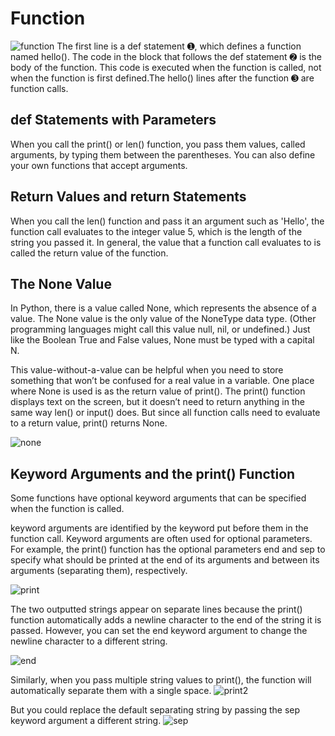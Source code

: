 # Function
![function]()
The first line is a def statement ➊, which defines a function named hello(). The code in the block that follows the def statement ➋ is the body of the function. This code is executed when the function is called, not when the function is first defined.The hello() lines after the function ➌ are function calls. 

## def Statements with Parameters
When you call the print() or len() function, you pass them values, called arguments, by typing them between the parentheses. You can also define your own functions that accept arguments. 

## Return Values and return Statements
When you call the len() function and pass it an argument such as 'Hello', the function call evaluates to the integer value 5, which is the length of the string you passed it. In general, the value that a function call evaluates to is called the return value of the function.

## The None Value
In Python, there is a value called None, which represents the absence of a value. The None value is the only value of the NoneType data type. (Other programming languages might call this value null, nil, or undefined.) Just like the Boolean True and False values, None must be typed with a capital N.

This value-without-a-value can be helpful when you need to store something that won’t be confused for a real value in a variable. One place where None is used is as the return value of print(). The print() function displays text on the screen, but it doesn’t need to return anything in the same way len() or input() does. But since all function calls need to evaluate to a return value, print() returns None. 

![none]()

## Keyword Arguments and the print() Function
Some functions have optional keyword arguments that can be specified when the function is called.

keyword arguments are identified by the keyword put before them in the function call. Keyword arguments are often used for optional parameters. For example, the print() function has the optional parameters end and sep to specify what should be printed at the end of its arguments and between its arguments (separating them), respectively.

![print]()

The two outputted strings appear on separate lines because the print() function automatically adds a newline character to the end of the string it is passed. However, you can set the end keyword argument to change the newline character to a different string.

![end]()

Similarly, when you pass multiple string values to print(), the function will automatically separate them with a single space.
![print2]()

But you could replace the default separating string by passing the sep keyword argument a different string.
![sep]()






